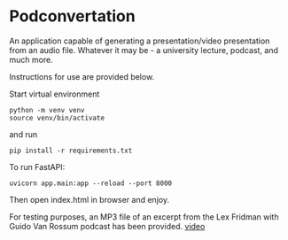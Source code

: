 # Podconvertation

An application capable of generating a presentation/video presentation from an audio file. Whatever it may be - a university lecture, podcast, and much more.


Instructions for use are provided below.

Start virtual environment
```
python -m venv venv
source venv/bin/activate
```
and run
```
pip install -r requirements.txt
```

To run FastAPI:
```
uvicorn app.main:app --reload --port 8000
```
Then open index.html in browser and enjoy.

For testing purposes, an MP3 file of an excerpt from the Lex Fridman with Guido Van Rossum podcast has been provided. [video](https://youtu.be/F2Mx-u7auUs?si=cHiRZ4nmOtuR8OqH)
